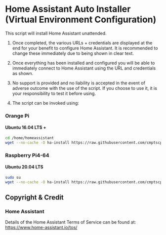 # Home Assistant Auto Installer (Virtual Environment Configuration)

This script will install Home Assistant unattended.

1. Once completed, the various URLs + credentials are displayed at the end for your benefit to configure Home Assistant. It is recommended to change these immediately due to being shown in clear text.

2. Once everything has been installed and configured you will be able to immediately connect to Home Assistant using the URL and credentials as shown.

3. No support is provided and no liability is accepted in the event of adverse outcome with the use of the script. If you choose to use it, it is your responsibility to test it before using.

4. The script can be invoked using:

### Orange Pi
#### Ubuntu 16.04 LTS +
```bash
cd /home/homeassistant
wget --no-cache -O ha-install https://raw.githubusercontent.com/cmptscpeacock/home-assistant-auto-install/master/orangepi/ubuntu/16.04lts/home-assistant-auto-install.bash && chmod +x ha-install && ./ha-install
```

### Raspberry Pi4-64
#### Ubuntu 20.04 LTS
```bash
sudo su
wget --no-cache -O ha-install https://raw.githubusercontent.com/cmptscpeacock/home-assistant-auto-install/master/rpi4/ubuntu/20.04lts/home-assistant-auto-install.bash && chmod +x ha-install && ./ha-install
```

## Copyright & Credit

### Home Assistant

Details of the Home Assistant Terms of Service can be found at: https://www.home-assistant.io/tos/